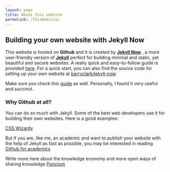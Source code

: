 ```yaml
---
layout: page
title: About this website
permalink: /ThisWebsite/
---
```



## Building your own website with **Jekyll Now**

This website is hosted on **Github** and it is created by [**Jekyll Now**](http://www.jekyllnow.com/) , a more user-friendly version of [**Jekyll**](https://jekyllrb.com/) perfect for building minimal and static, yet beautiful and secure websites. A really quick and easy-to-follow guide is provided [here](https://www.smashingmagazine.com/2014/08/build-blog-jekyll-github-pages/). For a quick start, you can also find the source code for setting up your own website at [barryclark/jekyll-now](https://github.com/barryclark/jekyll-now).  

Make sure you check this [guide](http://jmcglone.com/guides/github-pages/) as well. Personally, I found it very useful and succinct. 


### Why Github at all? 

You can do so much with Jekyll. Some of the best web developers use it for building their own websites. Here is a good examples:

[CSS Wizardy](https://csswizardry.com/about/#colophon)

But if you are, like me, an academic and want to publish your website with the help of Jekyll as fast as possible, you may be interested in reading
[Github for academics](http://blogs.lse.ac.uk/impactofsocialsciences/2013/06/04/github-for-academics/)


Write more here about the knowledge economy and more open ways of sharing knowledge
[Punctum](https://punctumbooks.com/blog/here-be-monsters-a-punctum-publishing-primer/)
